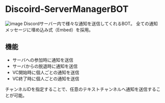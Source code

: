 # Discoird-ServerManagerBOT
![image](https://github.com/user-attachments/assets/7ce94bc8-88d8-4e1e-a84c-b7a37fb91f74)
Discordサーバー内で様々な通知を送信してくれるBOT。
全ての通知メッセージに埋め込み式（Embed）を採用。

## 機能

* サーバへの参加時に通知を送信
* サーバからの脱退時に通知を送信
* VC開始時に個人ごとの通知を送信
* VC終了時に個人ごとの通知を送信

チャンネルIDを指定することで、任意のテキストチャンネルへ通知を送信することが可能。
